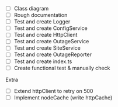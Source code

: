 - [ ] Class diagram
- [ ] Rough documentation
- [ ] Test and create Logger
- [ ] Test and create ConfigService
- [ ] Test and create HttpClient
- [ ] Test and create OutageService
- [ ] Test and create SiteService
- [ ] Test and create OutageReporter
- [ ] Test and create index.ts
- [ ] Create functional test & manually check

Extra

- [ ] Extend httpClient to retry on 500
- [ ] Implement nodeCache (write httpCache)
